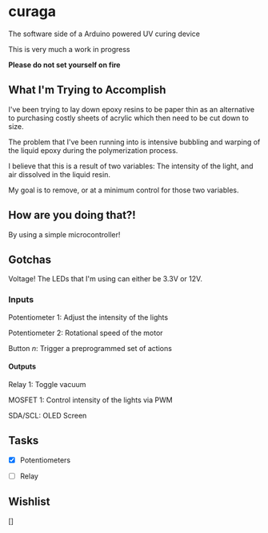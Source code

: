# curaga
The software side of a Arduino powered UV curing device


This is very much a work in progress

**Please do not set yourself on fire**


## What I'm Trying to Accomplish

I've been trying to lay down epoxy resins to be paper thin as an alternative
to purchasing costly sheets of acrylic which then need to be cut down to size.

The problem that I've been running into is intensive bubbling and warping of 
the liquid epoxy during the polymerization process.

I believe that this is a result of two variables: The intensity of the light,
and air dissolved in the liquid resin.

My goal is to remove, or at a minimum control for those two variables.

## How are you doing that?!

By using a simple microcontroller!

## Gotchas

Voltage! The LEDs that I'm using can either be 3.3V or 12V. 

### Inputs

Potentiometer 1: Adjust the intensity of the lights

Potentiometer 2: Rotational speed of the motor

Button *n*: Trigger a preprogrammed set of actions

#### Outputs
Relay 1: Toggle vacuum

MOSFET 1: Control intensity of the lights via PWM

SDA/SCL: OLED Screen


## Tasks

- [x] Potentiometers

- [ ] Relay


## Wishlist

[] 
